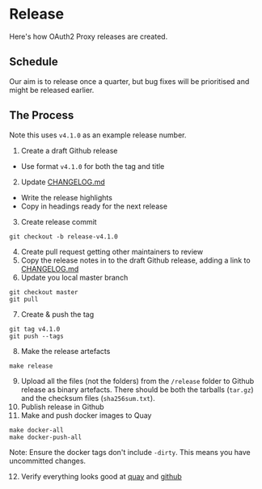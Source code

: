 # Release

Here's how OAuth2 Proxy releases are created.

## Schedule

Our aim is to release once a quarter, but bug fixes will be prioritised and might be released earlier.

## The Process

Note this uses `v4.1.0` as an example release number.

1. Create a draft Github release
  * Use format `v4.1.0` for both the tag and title
2. Update [CHANGELOG.md](CHANGELOG.md)
  * Write the release highlights
  * Copy in headings ready for the next release
3. Create release commit
  ```
  git checkout -b release-v4.1.0
  ```
4. Create pull request getting other maintainers to review
5. Copy the release notes in to the draft Github release, adding a link to [CHANGELOG.md](CHANGELOG.md)
6. Update you local master branch
  ```
  git checkout master
  git pull
  ```
7. Create & push the tag
  ```
  git tag v4.1.0
  git push --tags
  ```
8. Make the release artefacts
  ```
  make release
  ```
9. Upload all the files (not the folders) from the `/release` folder to Github release as binary artefacts. There should be both the tarballs (`tar.gz`) and the checksum files (`sha256sum.txt`).
10. Publish release in Github
11. Make and push docker images to Quay
  ```
  make docker-all
  make docker-push-all
  ```
  Note: Ensure the docker tags don't include `-dirty`. This means you have uncommitted changes.

12. Verify everything looks good at [quay](https://quay.io/repository/oauth2-proxy/oauth2-proxy?tag=latest&tab=tags) and [github](https://github.com/skbkontur/oauth2-proxy/releases)
